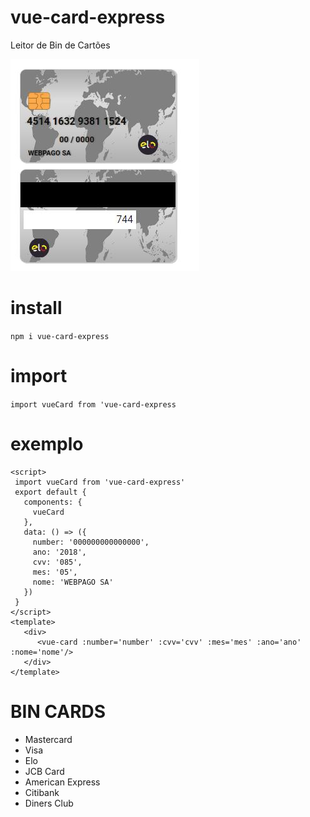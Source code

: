 # vue-card-express

Leitor de Bin de Cartões 

![img](https://raw.githubusercontent.com/WebPago/vue-card-express/master/imagens/elo.JPG)


# install 

<code>npm i vue-card-express</code>


# import 
<code>import vueCard from 'vue-card-express</code>


# exemplo 
```vue
<script>
 import vueCard from 'vue-card-express'
 export default {
   components: {
     vueCard
   },
   data: () => ({
     number: '000000000000000',
     ano: '2018',
     cvv: '085',
     mes: '05',
     nome: 'WEBPAGO SA'
   })
 }
</script>
<template>
   <div>
      <vue-card :number='number' :cvv='cvv' :mes='mes' :ano='ano' :nome='nome'/>
   </div>
</template>
````

# BIN CARDS

- Mastercard
- Visa
- Elo
- JCB Card
- American Express
- Citibank
- Diners Club



